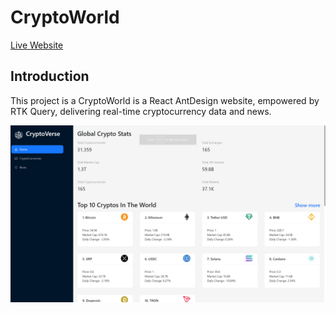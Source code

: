# CryptoWorld



<a href="https://vermillion-churros-cfce95.netlify.app/">Live Website </a>

## Introduction

This project is a CryptoWorld is a React AntDesign website, empowered by RTK Query, delivering real-time cryptocurrency data and news.

<img src="./src/assets/images/homepage.png" alt="Website Overview" />